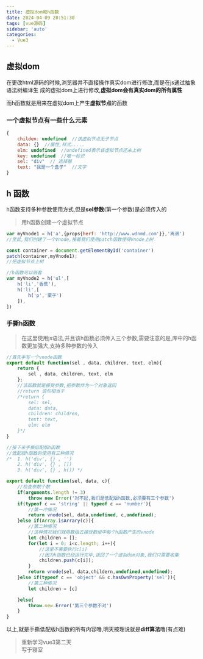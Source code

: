 ```yaml
---
title: 虚拟dom和h函数
date: 2024-04-09 20:51:30
tags: [vue源码]
sidebar: 'auto'
categories:
  - Vue3
---
```


## 虚拟dom

在更改html源码的时候,浏览器并不直接操作真实dom进行修改,而是在js通过抽象语法树编译生
成的虚拟dom上进行修改,**虚拟dom会有真实dom的所有属性**  

而h函数就是用来在虚拟dom上产生**虚拟节点**的函数
<!--more-->
### 一个虚拟节点有一些什么元素
```javascript
{
    childen: undefined  //该虚拟节点无子节点
    data: {}  //属性,样式.....
    elm: undefined  //undefined表示该虚拟节点还未上树
    key: undefined  //唯一标识
    sel: "div"  // 选择器
    text: "我是一个盒子"  //文字
}
```

## h 函数

h函数支持多种参数使用方式,但是**sel参数**(第一个参数)是必须传入的
>用h函数创建一个虚拟节点
```javascript
var myVnode1 = h('a',{props{herf: 'http://www.wdnmd.com'}},'离谱')
//至此,我们创建了一个Vnode,接着我们使用patch函数使得Vnode上树

const container = document.getElementById('container')
patch(container,myVnode1);
//把虚拟节点上树

//h函数可以嵌套 
var myVnode2 = h('ul',[
    h('li','香蕉'),
    h('li',[
        h('p','栗子')
    ]),
])
```

### 手撕h函数

>在这里使用js语法,并且该h函数必须传入三个参数,需要注意的是,库中的h函数更加强大,支持多种参数的传入

```javascript
//首先手写一个vnode函数
export default function(sel , data, children, text, elm){
    return {
        sel , data, children, text, elm
    };
    //该函数就是接受参数,把参数作为一个对象返回
    //return 语句相当于
    /*return {
        sel: sel,
        data: data,
        children: children,
        text: text,
        elm: elm
    }*/
}
```

```javascript
//接下来手撕低配版h函数
//低配版h函数的使用有三种情况
/*  1. h('div', {} , '')
    2. h('div', {} , [])
    3. h('div', {} , h()) */

export default function(sel, data, c){
    //检查参数个数
    if(arguments.length != 3)
        throw new Error('对不起,我们是低配版h函数,必须要有三个参数')
    if(typeof c == 'string' || typeof c == 'number'){
        //第一冲情况
        return vnode(sel, data,undefined, c,undefined);
    }else if(Array.isArrary(c)){
        //第二种情况
        //这种情况我们就用数组去接受数组中每个h函数产生的vnode
        let children = [];
        for(let i = 0; i<c.length; i++){
            //这里不需要执行c[i]
            //因为h函数已经运行完毕,返回了一个虚拟dom对象,我们只需要收集
            children.push(c[i]);
        }
        return vnode(sel, data,childern,undefined,undefined);
    }else if(typeof c == 'object' && c.hasOwnProperty('sel')){
        //第三种情况
        let children = [c]

    }else{
        throw.new.Error('第三个参数不对')
    }
}

```

以上,就是手撕低配版h函数的所有内容噜,明天按理说就是**diff算法**噜(有点难)

>重新学习vue3第二天  
>写于寝室